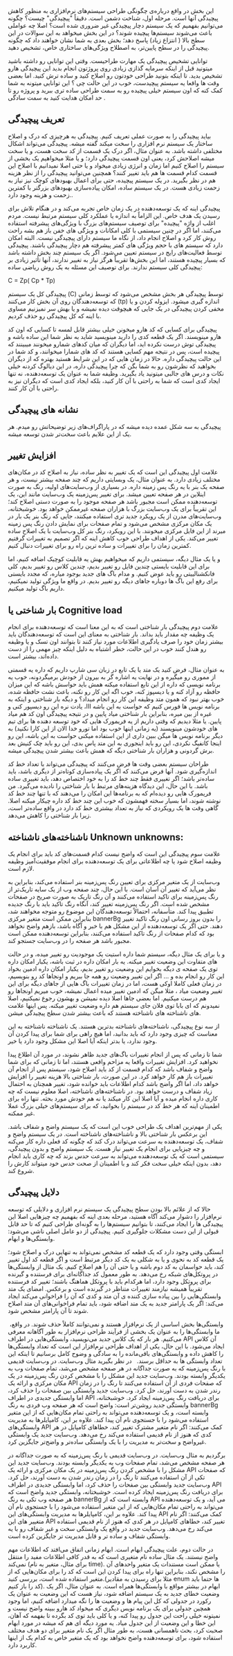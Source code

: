 
این بخش در واقع درباره‌ی چگونگی طراحی سیستم‌های نرم‌افزاری به منظور کاهش پیچیدگی آنها است. مرحله اول، شناخت دشمن است. دقیقاً "پیچیدگی" چیست؟ چگونه می‌توانیم بفهمیم که یک سیستم دچار پیچیدگی غیر ضروری شده است؟
اصلا چه عواملی باعث می‌شوند سیستم‌ها پیچیده شوند؟
در این بخش میخواهد به این سوالات در این سطح بالا ( انتزاع زیاد) پاسخ دهد؛ بخش بعدی به شما نشان خواهند داد که چگونه پیچیدگی را در سطح پایین‌تر، به اصطلاح ویژگی‌های ساختاری خاص، تشخیص دهید.

توانایی تشخیص پیچیدگی یک مهارت طراحیست. وقتی این توانایی رو داشته باشید میتونید قبل از اینکه سرمایه گذازی زیادی روی پروژتون انجام بدید این پیچیدگی هارو تشخیص بدید. تا اینکه بتونید طراحی خودتون رو اصلاح کنید و ساده ترش کنید. اما بعضی وقت ها واقعا یه سیستم پیچیدست، خوب در این حالت چی ؟ این توانایی میتونه به شما کمک کنه که اون سیستم خیلی پیچیده رو به سمت طراحی ساده تری ببرید و پروژه رو تا حد امکان هدایت کنید به سمت سادگی .

## تعریف پیچیدگی

بیاید پیچیدگی را به صورت عملی تعریف کنیم. پیچیدگی به هرچیزی که درک و اصلاح ساختار یک سیستم نرم افزاری را سخت میکند گفته میشه. پیچیدگی می‌تواند اشکال مختلفی داشته باشد. به عنوان مثال، اگر درک یک قسمت از کد سخت هست، و یا سخت میشه اصلاحش کرد، یعنی اون قسمت پیچیدگی دارد؛ و یا مثلا میخواهیم یک بخشی از سیستم را اصلاح کنیم اما زمان و انرژی زیادی میخواد و یا حتی اصلا نمیدانیم با اصلاح این قسمت کدام قسمت ها هم باید تغییر کنند؟ همچنین می‌توانید پیچیدگی را از نظر هزینه هم در نظر بگیرید. در یک سیستم پیچیده، حتی برای اعمال بهبودهای کوچک نیز نیاز به زحمت زیادی هست. در یک سیستم ساده، امکان پیاده‌سازی بهبودهای بزرگتر با کمترین زحمت و هزینه وجود دارد..

پیچیدگی اینه که یک توسعه‌دهنده در یک زمان خاص تجربه می‌کند و در هنگام تلاش برای رسیدن یک هدف خاص. این الزاماً به اندازه یا عملکرد کلی سیستم مرتبط نیست. مردم اغلب از واژه "پیچیده" برای توصیف سیستم‌های بزرگ با ویژگی‌های پیشرفته استفاده می‌کنند، اما اگر در چنین سیستمی با کلی امکانات و ویژگی های خفن باز هم بشه راحت روش کار کرد و اصلاح انجام داد، از نگاه ما سیستم دارای پیچیدگی نیست. 
البته امکان دارد که سیستم های با حجم ویژگی های کمتر پیشرفته هم دچار پیچیدگی باشند. پیچیدگی توسط فعالیت‌های رایج در سیستم تعیین می‌شود. اگر یک سیستم چند بخش داشته باشد که بسیار پیچیده هستند، اما این بخش‌ها تقریباً هرگز نیاز به تغییر ندارند، آنها تأثیر زیادی بر پیچیدگی کلی سیستم ندارند. برای توصیف این مسئله به یک روش ریاضی ساده:

 C = Zp( Cp * Tp)

پیچیدگی کل یک سیستم (C) توسط پیچیدگی هر بخش مشخص می‌شود که توسط زمانی که توسعه‌دهندگان روی آن بخش کار می‌کنند (tp) اندازه گیری میشود. ایزوله کردن و یا مخفی کردن پیچیدگی در یک جایی که هیچوقت دیده نمیشه و یا بهش سر نمیزنیم مساوی با اینه که کل پیچیدگی رو حذف کردیم.

پیچیدگی برای کسایی که کد هارو میخونن خیلی بیشتر قابل لمسه تا کسایی که اون کد هارو مینویسند. اگر یک قطعه کدی را دارید مینویسید شاید به نظر شما این ساده باشه و پیچیدگی توش درست نکرده اید، اما دیگران که میان کدهای شمارو میخونند میبینند که پیچیده است، پس در نتیجه مهم کسایی هستند که کد های شمارا میخوانند، و کد شما در این حالت پیچیدگی داره. حالا در زمان هایی که در این شرایط هستید بهتره که از دیگران بخواهید که نظرشون رو به شما بگن که چرا پیچیدگی داره، در این دیالوگ کردنه خیلی نکات و درس های جالبی میتونید یاد بگیرید. وظیفه شما به عنوان یک توسعه‌دهنده، نه تنها ایجاد کدی است که شما به راحتی با آن کار کنید، بلکه ایجاد کدی است که دیگران نیز به راحتی با آن کار کنند.

## نشانه های پیچیدگی


پیچیدگی به سه شکل عمده دیده میشه که در پاراگراف‌های زیر توضیحاتش رو میدم. هر یک از این علایم باعث سخت‌تر شدن توسعه میشه.

  
## افزایش تغییر

علامت اول پیچیدگی این است که یک تغییر به نظر ساده، نیاز به اصلاح کد در مکان‌های مختلف زیادی دارد. به عنوان مثال، یک وبسایتی داریم که چند صفحه بیشتر نیست، و هر صفحه یک بنر با یه رنگ پس زمینه داره. در بسیاری از وب‌سایت‌های اولیه، رنگ به صورت اینلاین در هر صفحه تعیین میشد. برای تغییر پس‌زمینه یک وب‌سایت مانند این، یک توسعه‌دهنده ممکن است مجبور باشد هر صفحه موجود را به صورت دستی اصلاح کند؛ این تقریباً برای یک وب‌سایت بزرگ با هزاران صفحه غیرممکن خواهد بود. خوشبختانه، وب‌سایت‌های مدرن از یک رویکرد جدید تری استفاده میکنند، جایی که رنگ بنر یک بار در یک مکان مرکزی مشخص می‌شود و تمام صفحات برای نمایش دادن رنگ پس زمینه میرند از این فایل مرکزی میخونند. با این رویکرد، رنگ بنر کل وب‌سایت با یک اصلاح ساده تغییر می‌کند. یکی از اهداف طراحی خوب کاهش اینه که اگر تصمیم به تغییرات گرفتیم کمترین زمان را برای تغییرات و ساده ترین راه رو برای تغییرات دنبال کنیم.

و یا یک مثال دیگه، سیستمی داریم که میخواهیم بهش یه قابلیت کوچیک اضافه کنیم، اما برای این قابلیت بایستی چندین فایل رو تغییر بدیم، چندین کلاس رو تغییر بدیم، کلی فانکشنالییتی رو باید عوض کنیم. و مدام باگ های جدید بوجود میاره، که مجدد بایستی برای رفع این باگ ها دوباره جاهای دیگه رو تغییر بدیم. در واقع ما ویژگی تولید نمیکنیم، داریم باگ تولید میکنیم.


## بار شناختی یا Cognitive load

علامت دوم پیچیدگی بار شناختی است که به این معنا است که توسعه‌دهنده برای انجام یک وظیفه چه مقدار باید بداند. بار شناختی به معنای این است که توسعه‌دهندگان باید بیشتر زمان خود را صرف یادگیری اطلاعات مورد نیاز کنند تا بتوانند اون تسک و یا وظیفه رو هندل کنند خوب در این حالت، خطر اشتباه به دلیل اینکه چیز مهمی را از دست داده‌اند، بیشتر است.

به عنوان مثال، فرض کنید یک متد یا یک تابع در زبان سی شارپ داریم که داره یه قسمتی از مموری رو میگیره و در نهایت یه اشاره گر به بیرون از خودش برمیگردونه، خوب یه برنامه نویسی که داره از این تابع استفاده میکنه همش باید حواسش باشه که این میزان حافظه رو آزاد کنه و یا دیسپوز کنه، خوب اگه این کار رو نکنه، باعث نشت حافظه شده، خوب بهتر نبود که همون متد وظیفه این کار رو انجام میداد؟ و دیگه بار شناختی و اینکه به برنامه نویس ها فورس کنیم که حواست به این باشه ااا، یادت نره این رو دیسپور کنی و غیره از بین میره، بنابراین بار شناختی میاد پایین و در نتیجه پیچیدگی اون کد هم میاد پایین. یا مثلا دیدیم که وقتی داریم از یه فریمورک هایی که خود توسعه دهنده ها برای تیم های خودشون مینویسند (یه زمانی اینها خوب بود اما تورو خدا الان از این کارا نکنید) به دیگر برنامه نویس ها میگن ببین داری از این استفاده میکنی حواست به این باشه، این رو اینجا کانفیگ نکردی، این رو باید اینجوری به این متد پاس بدی، این رو باید چک کنیش بعد برش گردونی و هزاران بار شناختی دیگه که همش باعث بیشتر شدن پیچیدگی میشه.

طراحان سیستم بعضی وقت ها فرض می‌کنند که پیچیدگی می‌تواند با تعداد خط کد اندازه‌گیری شود. آنها فرض می‌کنند که اگر یک پیاده‌سازی کوتاه‌تر از دیگری باشد، باید ساده‌تر باشد؛ اگر تغییری فقط چند خط کد را به خود اختصاص دهد، باید تغییری ساده باشد. با این حال، این دیدگاه هزینه‌های مرتبط با بار شناختی را نادیده می‌گیرد. من فریمورک هایی رو دیده‌ام که به برنامه‌ها این امکان را می‌دهند که با تنها چند خط کد نوشته شوند، اما بسیار سخته فهمشون که خوب این چند خط کد داره چیکار میکنه اصلا. گاهی وقت ها یک رویکردی که نیاز به تعداد بیشتری خط کد دارد در واقع ساده‌تر است، زیرا بار شناختی را کاهش می‌دهد.


## ناشناخته‌های ناشناخته Unknown unknowns:

علامت سوم پیچیدگی این است که واضح نیست کدام قسمت‌های کد باید برای انجام یک وظیفه اصلاح شود یا چه اطلاعاتی برای یک توسعه‌دهنده برای انجام موفقیت‌آمیز وظیفه لازم است. 

وب‌سایت از یک متغیر مرکزی برای تعیین رنگ پس‌زمینه بنر استفاده می‌کند، بنابراین به نظر می‌آید که تغییر آن آسان است. با این حال، چند صفحه وب از یک سایه تاریک‌تر از رنگ پس‌زمینه برای تاکید استفاده می‌کنند و آن رنگ تاریک به صورت صریح در صفحات مشخص شده است. اگر رنگ پس‌زمینه تغییر کند، آنگاه رنگ تاکید باید با رنگ جدیده تطبیق پیدا کند. متأسفانه، احتمالاً توسعه‌دهندگان این موضوع رو متوجه مخواهند شد، بنابراین ممکن است متغیر مرکزی bannerBg را بدون بروز رسانی اون رنگ تاکید تغییر دهند. حتی اگر یک توسعه‌دهنده از این مشکل هم با خبر و آگاه باشد، بازهم واضح نخواهد بود که کدام صفحات از رنگ تاکید استفاده می‌کنند، بنابراین توسعه‌دهنده ممکن است مجبور باشد هر صفحه را در وب‌سایت جستجو کند.

و یا برای یک مثال دیگه، سیستم شما داره استیت یک موجودیت رو تغییر میده، و در حالت های متفاوت این وضعیت تغییر میکنه. یه بار امکان داره در ثبت باشه، یکبار امکان داره توی یک صفحه ی دیگه بخوایم این وضعیت رو تغییر بدیم، یکبار امکان داره ادمین بخواد این کار رو انجام بده و … اگر این تغییر وضعیت رو همه جا ببریم و اونجاها کد رو بنویسیم، در زمان فعلی کاملا اوکی هست، اما در زمان تغییرات باگ هایی از جاهای دیگه برای این تغییر وضعیت میاد ، مثلا میگن که ادمین تغییر میده اعمال نمیشه، خوب میریم اونجاها رو هم درست میکنیم. اما بعضی جاها اصلا دیده نمیشن و بهشون رجوع نمیکنیم، اصلا نمیدونم که ای بابا توی فلان جای سیستم هم داره وضعیت تغییر میکنه. پس اینها علامت های ناشناخته های ناشناخته هستند که باعث بیشتر شدن سطح پیچیدگی میشن.

از سه نوع پیچیدگی، ناشناخته‌های ناشناخته بدترین هستند. یک ناشناخته ناشناخته به این معناست که چیزی وجود دارد که باید بدانید، اما هیچ راهی برای شما برای پیدا کردن آن وجود ندارد، یا بدتر اینکه آیا اصلا این مشکل وجود دارد یا خیر. 

شما تا زمانی که پس از انجام تغییرات باگ‌های جدید ظاهر نشوند، در مورد آن اطلاع پیدا نخواهید کرد. افزایش تغییرات واقعا یه مزاحم واقعی هستند، اما تا زمانی که برای شما واضح و شفاف باشد که کدام قسمت از کد باید اصلاح شود، سیستم پس از انجام آن تغییرات باز هم کار خواهد کرد. در این صورت، بار شناختی بالا هزینه تغییر را افزایش خواهد داد، اما اگر واضح باشد کدام اطلاعات باید خوانده شود، تغییر همچنان به احتمال زیاد شفاف و درست خواهد بود. در ناشناخته‌های ناشناخته، اصلا معلوم نیست که چه کاری داره انجام میده و آیا اصلا این کار میکند یا نه هم خودش مورد بحثه. تنها راه برای اطمینان اینه که هر خط کد در سیستم را بخوانید، که برای سیستم‌های خیلی بزرگ عملا غیر ممکنه.

یکی از مهم‌ترین اهداف یک طراحی خوب این است که یک سیستم واضح و شفاف باشد. این برعکس بار شناختی بالا و ناشناخته‌های ناشناخته است. در یک سیستم واضح و شفاف، یک توسعه‌دهنده به سرعت می‌تواند درک کند که چگونه کد فعلی داره کار می‌کنه و چه چیزیایی برای انجام یک تغییر نیاز هست. یک سیستم واضح و بدون پیچیدگی، سیستمی است که یک توسعه‌دهنده می‌تواند به سرعت حدس بزند که چه کاری باید انجام دهد، بدون اینکه خیلی سخت فکر کند و با اطمینان از صحت حدس خود میتواند کارش را شروع کند.

## دلایل پیچیدگی

حالا که از علائم بالا بودن سطح پیچیدگی یک سیستم نرم افزاری و دلایلی که توسعه نرم‌افزار را دشوار می‌کند آگاه هستید، مرحله بعدی اینه که بفهمیم چه چیزهایی اصلا این پیچیدگی ها را ایجاد می‌کنند، تا بتوانیم سیستم‌ها را به گونه‌ای طراحی کنیم که تا حد قابل قبولی از این دست مشکلات جلوگیری کنیم. پیچیدگی از دو عامل اصلی ناشی می‌شود: وابستگی‌ها و ابهام.

ابستگی وقتی وجود دارد که یک قطعه کد مشخص نمی‌تواند به تنهایی درک و اصلاح شود؛ یک قطعه کد به نحوی و یا به شکلی به یک کد دیگر مرتبط است و اگر قطعه کد اول تغییر کند، باید حواسمان به کد دوم باشه و یا حتی آن را هم اصلاح کنیم. یک مثال از وابستگی‌ها در پروتکل‌های شبکه رخ می‌دهد. به طور معمول کد جداگانه‌ای برای فرستنده و گیرنده برای پروتکل وجود دارد، اما هرکدام باید با پروتکل هماهنگ باشند؛ تغییر کد فرستنده تقریباً همیشه نیازمند تغییرات متناظر در گیرنده است و برعکس. امضای یک متد وابستگی‌هایی را بین پیاده سازی کننده ی آن متد و کدی که آن را فراخوانی می‌کند ایجاد می‌کند: اگر یک پارامتر جدید به یک متد اضافه شود، باید تمام فراخوانی‌های آن متد اصلاح شوند تا آن پارامتر مشخص شود.

 وابستگی‌ها بخش اساسی از یک نرم‌افزار هستند و نمی‌توانند کاملاً حذف شوند. در واقع، ما وابستگی‌ها را به عنوان یک بخشی از فرآیند طراحی نرم‌افزار به طور آگاهانه معرفی می‌کنیم. هر بار که یک کلاس جدید می‌نویسید، وابستگی‌هایی در اطراف API آن کلاس ایجاد می‌شود. با این حال، یکی از اهداف طراحی نرم‌افزار این است که تعداد وابستگی‌ها را کاهش داده و وابستگی‌های باقی‌مانده را به سادگی و وضوح کامل برسانیم تا اینکه این تعداد وابستگی ها به حداقل برسند.
 
در نظر بگیرید مثال وب‌سایت. در وب‌سایت قدیمی با رنگ پس‌زمینه که به صورت جداگانه در هر صفحه مشخص می‌شد، تمام صفحات وب به یکدیگر وابسته بودند. وب‌سایت جدید این مشکل را با مشخص کردن رنگ پس‌زمینه در یک مکان مرکزی و ارائه یک API که صفحات فردی از آن استفاده می‌کنند تا رنگ را در زمان رندر شدن به دست آورند، حل کرد. وب‌سایت جدید وابستگی بین صفحات را حذف کرد، اما وابستگی جدیدی در اطراف API برای دریافت رنگ پس‌زمینه ایجاد کرد. خوشبختانه، وابستگی جدید روشن‌تر است: واضح است که هر صفحه وب فردی به رنگ bannerBg وابسته است، و یک توسعه‌دهنده می‌تواند به راحتی تمام مکان‌هایی که از این متغیر استفاده می‌شود را با جستجوی نام آن پیدا کند. علاوه بر این، کامپایلرها به مدیریت وابستگی‌های API کمک می‌کنند: اگر نام متغیر مشترک تغییر کند، خطاهای کامپایل در هر کدی که هنوز از نام قدیمی استفاده می‌کند رخ می‌دهد. وب‌سایت جدید یک وابستگی غیرواضح و سخت‌تر به مدیریت را با یک وابستگی ساده‌تر و واضح‌تر جایگزین کرد.

برگردیم به مثال وب‌سایت. در وب‌سایت قدیمی با رنگ پس‌زمینه که به صورت جداگانه در هر صفحه مشخص می‌شد، تمام صفحات وب به یکدیگر وابسته بودند. وب‌سایت جدید این مشکل را با مشخص کردن رنگ پس‌زمینه در یک مکان مرکزی و ارائه یک API که صفحات تکی از آن استفاده می‌کنند تا رنگ را در زمان رندر شدن به دست آورند، حل کرد. وب‌سایت جدید وابستگی بین صفحات را حذف کرد، اما وابستگی جدیدی در اطراف API برای دریافت رنگ پس‌زمینه ایجاد کرده است. خوشبختانه، وابستگی جدید واضح است که هر صفحه وب تکی به رنگ bannerBg وابسته است که از API می آید، و یک توسعه‌دهنده می‌تواند به راحتی تمام مکان‌هایی که از این متغیر استفاده می‌شود را با جستجوی نام آن پیدا کند. علاوه بر این، کامپایلرها به مدیریت وابستگی‌های این API کمک می‌کنند: اگر نام متغییر های این API تغییر کند، خطاهای کامپایل در هر کدی که هنوز از نام قدیمی استفاده می‌کند رخ می‌دهد. وب‌سایت جدید در واقع یک وابستگی سخت و غیر شفاف رو با یه وابستگی شفاف و ساده تر و قابل مدیریت تر جایگزین کرده است.

در حالت دوم، علت پیچیدگی ابهام است. ابهام زمانی اتفاق می‌افتد که اطلاعات مهم واضح نیستند. یک مثال ساده نام متغیری است که به قدر کافی اطلاعات مفید را منتقل نمی‌کند (برای مثال، متغیر به نام time). یا ممکن است مستندات یک متغیر واحدهای آن را مشخص نکند، بنابراین تنها راه برای پیدا کردن این است که کد را برای مکان‌هایی که از متغیر استفاده شده است، بررسی کنید.(مثلا برای رسیدن به مقادیر enum ها حتما باید کد را باز کنیم). ابهام در بیشتر مواقع با وابستگی‌ها همراه است. به عنوان مثال، اگر یک وضعیت خطای جدید به یک سیستم اضافه شود، نیاز هست که این وضعیت به عنوان یک رکورد در جدولی که کل این پیام ها و وضعیت ها را نگه میدارد اضافه کنیم، اما وجود همچین جدولی برای یک برنامه نویس دیگری که میخواد کد هارو ببینه واضح نیست و نمیتونه خیلی راحت این جدول رو پیدا کنه، و یا کلی باید توی کد بگرده تا بفهمه که آهان، این خطا و این وضعیت از این جدول میاد. یه مورد دیگه ای هم که میشه در مورد ابهام صحبت کرد، بحث ناهمسانی هست، به طور مثال اگر یک نام متغیر برای دو هدف مختلف استفاده شود، برای توسعه‌دهنده واضح نخواهد بود که یک متغیر خاص به کدام یک از اینها کاربرد دارد.